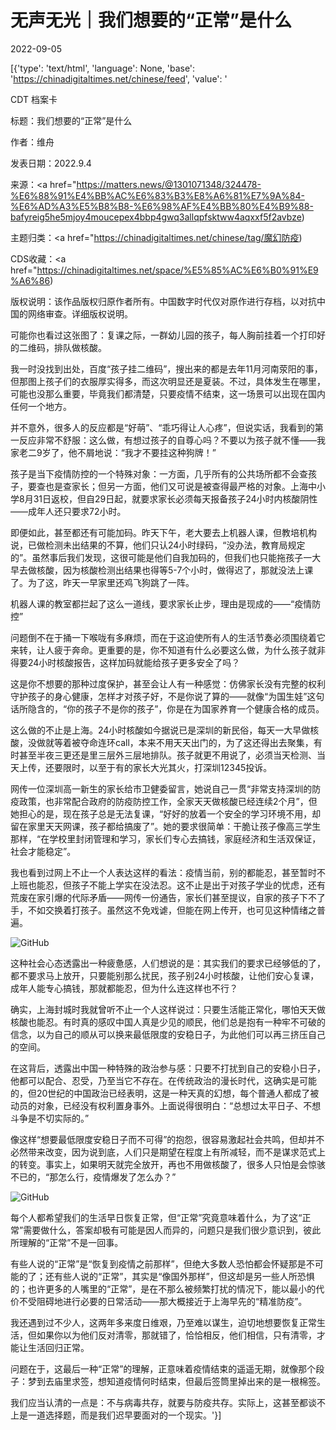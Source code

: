 # 无声无光｜我们想要的“正常”是什么

2022-09-05

[{'type': 'text/html', 'language': None, 'base': 'https://chinadigitaltimes.net/chinese/feed', 'value': '

CDT 档案卡

标题：我们想要的“正常”是什么

作者：维舟

发表日期：2022.9.4

来源：<a href="https://matters.news/@1301071348/324478-%E6%88%91%E4%BB%AC%E6%83%B3%E8%A6%81%E7%9A%84-%E6%AD%A3%E5%B8%B8-%E6%98%AF%E4%BB%80%E4%B9%88-bafyreig5he5mjoy4moucepex4bbp4gwq3allqpfsktww4aqxxf5f2avbze)

主题归类：<a href="https://chinadigitaltimes.net/chinese/tag/魔幻防疫)

CDS收藏：<a href="https://chinadigitaltimes.net/space/%E5%85%AC%E6%B0%91%E9%A6%86)

版权说明：该作品版权归原作者所有。中国数字时代仅对原作进行存档，以对抗中国的网络审查。详细版权说明。





可能你也看过这张图了：复课之际，一群幼儿园的孩子，每人胸前挂着一个打印好的二维码，排队做核酸。

我一时没找到出处，百度“孩子挂二维码”，搜出来的都是去年11月河南荥阳的事，但那图上孩子们的衣服厚实得多，而这次明显还是夏装。不过，具体发生在哪里，可能也没那么重要，毕竟我们都清楚，只要疫情不结束，这一场景可以出现在国内任何一个地方。

并不意外，很多人的反应都是“好萌”、“乖巧得让人心疼”，但说实话，我看到的第一反应非常不舒服：这么做，有想过孩子的自尊心吗？不要以为孩子就不懂——我家老二9岁了，他不屑地说：“我才不要挂这种狗牌！”

孩子是当下疫情防控的一个特殊对象：一方面，几乎所有的公共场所都不会查孩子，要查也是查家长；但另一方面，他们又可说是被查得最严格的对象。上海中小学8月31日返校，但自29日起，就要求家长必须每天报备孩子24小时内核酸阴性——成年人还只要求72小时。

即便如此，甚至都还有可能加码。昨天下午，老大要去上机器人课，但教培机构说，已做检测未出结果的不算，他们只认24小时绿码，“没办法，教育局规定的”。虽然事后我们发现，这很可能是他们自我加码的，但我们也只能拖孩子一大早去做核酸，因为核酸检测出结果也得等5-7个小时，做得迟了，那就没法上课了。为了这，昨天一早家里还鸡飞狗跳了一阵。

机器人课的教室都拦起了这么一道线，要求家长止步，理由是现成的——“疫情防控”

问题倒不在于捅一下喉咙有多麻烦，而在于这迫使所有人的生活节奏必须围绕着它来转，让人疲于奔命。更重要的是，你不知道有什么必要这么做，为什么孩子就非得要24小时核酸报告，这样加码就能给孩子更多安全了吗？

这是你不想要的那种过度保护，甚至会让人有一种感觉：仿佛家长没有完整的权利守护孩子的身心健康，怎样才对孩子好，不是你说了算的——就像“为国生娃”这句话所隐含的，“你的孩子不是你的孩子”，你是在为国家养育一个健康合格的成员。

这么做的不止是上海。24小时核酸如今据说已是深圳的新民俗，每天一大早做核酸，没做就等着被夺命连环call，本来不用天天出门的，为了这还得出去聚集，有时甚至半夜三更还是里三层外三层地排队。孩子就更不用说了，必须当天检测、当天上传，还要限时，以至于有的家长大光其火，打深圳12345投诉。

网传一位深圳高一新生的家长给市卫健委留言，她说自己一贯“非常支持深圳的防疫政策，也非常配合政府的防疫防控工作，全家天天做核酸已经连续2个月”，但她担心的是，现在孩子总是无法复课，“好好的放着一个安全的学习环境不用，却留在家里天天网课，孩子都给搞废了”。她的要求很简单：干脆让孩子像高三学生那样，“在学校里封闭管理和学习，家长们专心去搞钱，家庭经济和生活双保证，社会才能稳定”。

我也看到过网上不止一个人表达这样的看法：疫情当前，别的都能忍，甚至暂时不上班也能忍，但孩子不能上学实在没法忍。这不止是出于对孩子学业的忧虑，还有荒废在家引爆的代际矛盾——网传一份通告，家长们甚至提议，自家的孩子下不了手，不如交换着打孩子。虽然这不免戏谑，但能在网上传开，也可见这种情绪之普遍。

![GitHub](https://chinadigitaltimes.net/chinese/files/2022/09/33.jpeg)

这种社会心态透露出一种疲惫感，人们想说的是：其实我们的要求已经够低的了，都不要求马上放开，只要能别那么扰民，孩子别24小时核酸，让他们安心复课，成年人能专心搞钱，那就都能忍，但为什么连这样也不行？

确实，上海封城时我就曾听不止一个人这样说过：只要生活能正常化，哪怕天天做核酸也能忍。有时真的感叹中国人真是少见的顺民，他们总是抱有一种牢不可破的信念，以为自己的顺从可以换来最低限度的安稳日子，为此他们可以再三挤压自己的空间。

在这背后，透露出中国一种特殊的政治参与感：只要不打扰到自己的安稳小日子，他都可以配合、忍受，乃至当它不存在。在传统政治的漫长时代，这确实是可能的，但20世纪的中国政治已经表明，这是一种天真的幻想，每个普通人都成了被动员的对象，已经没有权利置身事外。上面说得很明白：“总想过太平日子、不想斗争是不切实际的。”

像这样“想要最低限度安稳日子而不可得”的抱怨，很容易激起社会共鸣，但却并不必然带来改变，因为说到底，人们只是期望在程度上有所减轻，而不是谋求范式上的转变。事实上，如果明天就完全放开，再也不用做核酸了，很多人只怕是会惊骇不已的，“那怎么行，疫情爆发了怎么办？”

![GitHub](https://chinadigitaltimes.net/chinese/files/2022/09/44.jpeg)

每个人都希望我们的生活早日恢复正常，但“正常”究竟意味着什么，为了这“正常”需要做什么，答案却极有可能是因人而异的，问题只是我们很少意识到，彼此所理解的“正常”不是一回事。

有些人说的“正常”是“恢复到疫情之前那样”，但绝大多数人恐怕都会怀疑那是不可能的了；还有些人说的“正常”，其实是“像国外那样”，但这却是另一些人所恐惧的；也许更多的人嘴里的“正常”，是在不那么被频繁打扰的情况下，能以最小的代价不受阻碍地进行必要的日常活动——那大概接近于上海早先的“精准防疫”。

我还遇到过不少人，这两年多来度日维艰，乃至难以谋生，迫切地想要恢复正常生活，但如果你以为他们反对清零，那就错了，恰恰相反，他们相信，只有清零，才能让生活回归正常。

问题在于，这最后一种“正常”的理解，正意味着疫情结束的遥遥无期，就像那个段子：梦到去庙里求签，想知道疫情何时结束，但最后签筒里掉出来的是一根棉签。

我们应当认清的一点是：不与病毒共存，就要与防疫共存。实际上，这甚至都谈不上是一道选择题，而是我们迟早要面对的一个现实。'}]